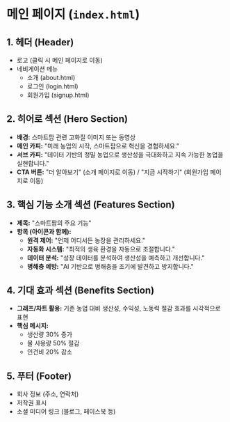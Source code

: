 # 메인 페이지 (`index.html`)

## 1. 헤더 (Header)
- 로고 (클릭 시 메인 페이지로 이동)
- 네비게이션 메뉴
  - 소개 (about.html)
  - 로그인 (login.html)
  - 회원가입 (signup.html)

## 2. 히어로 섹션 (Hero Section)
- **배경:** 스마트팜 관련 고화질 이미지 또는 동영상
- **메인 카피:** "미래 농업의 시작, 스마트팜으로 혁신을 경험하세요."
- **서브 카피:** "데이터 기반의 정밀 농업으로 생산성을 극대화하고 지속 가능한 농업을 실현합니다."
- **CTA 버튼:** "더 알아보기" (소개 페이지로 이동) / "지금 시작하기" (회원가입 페이지로 이동)

## 3. 핵심 기능 소개 섹션 (Features Section)
- **제목:** "스마트팜의 주요 기능"
- **항목 (아이콘과 함께):**
  - **원격 제어:** "언제 어디서든 농장을 관리하세요."
  - **자동화 시스템:** "최적의 생육 환경을 자동으로 조절합니다."
  - **데이터 분석:** "성장 데이터를 분석하여 생산성을 예측하고 개선합니다."
  - **병해충 예방:** "AI 기반으로 병해충을 조기에 발견하고 방지합니다."

## 4. 기대 효과 섹션 (Benefits Section)
- **그래프/차트 활용:** 기존 농업 대비 생산성, 수익성, 노동력 절감 효과를 시각적으로 표현
- **핵심 메시지:**
  - 생산량 30% 증가
  - 물 사용량 50% 절감
  - 인건비 20% 감소

## 5. 푸터 (Footer)
- 회사 정보 (주소, 연락처)
- 저작권 표시
- 소셜 미디어 링크 (블로그, 페이스북 등)
